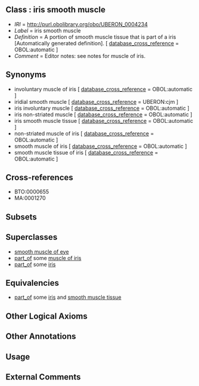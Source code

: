 
## Class : iris smooth muscle

 * *IRI* = http://purl.obolibrary.org/obo/UBERON_0004234
 * *Label* = iris smooth muscle
 * *Definition* = A portion of smooth muscle tissue that is part of a iris [Automatically generated definition]. [ [database_cross_reference](../../ef/oboInOwl#hasDbXref.md) = OBOL:automatic ]
 * *Comment* = Editor notes: see notes for muscle of iris.

## Synonyms

 * involuntary muscle of iris [ [database_cross_reference](../../ef/oboInOwl#hasDbXref.md) = OBOL:automatic ]
 * iridial smooth muscle [ [database_cross_reference](../../ef/oboInOwl#hasDbXref.md) = UBERON:cjm ]
 * iris involuntary muscle [ [database_cross_reference](../../ef/oboInOwl#hasDbXref.md) = OBOL:automatic ]
 * iris non-striated muscle [ [database_cross_reference](../../ef/oboInOwl#hasDbXref.md) = OBOL:automatic ]
 * iris smooth muscle tissue [ [database_cross_reference](../../ef/oboInOwl#hasDbXref.md) = OBOL:automatic ]
 * non-striated muscle of iris [ [database_cross_reference](../../ef/oboInOwl#hasDbXref.md) = OBOL:automatic ]
 * smooth muscle of iris [ [database_cross_reference](../../ef/oboInOwl#hasDbXref.md) = OBOL:automatic ]
 * smooth muscle tissue of iris [ [database_cross_reference](../../ef/oboInOwl#hasDbXref.md) = OBOL:automatic ]

## Cross-references

 * BTO:0000655
 * MA:0001270

## Subsets


## Superclasses

 * [smooth muscle of eye](../../UBERON/86/UBERON_0003386.md)
 * [part_of](../../BFO/50/BFO_0000050.md) some [muscle of iris](../../UBERON/06/UBERON_0001606.md)
 * [part_of](../../BFO/50/BFO_0000050.md) some [iris](../../UBERON/69/UBERON_0001769.md)

## Equivalencies

 * [part_of](../../BFO/50/BFO_0000050.md) some [iris](../../UBERON/69/UBERON_0001769.md) and [smooth muscle tissue](../../UBERON/35/UBERON_0001135.md)

## Other Logical Axioms


## Other Annotations


## Usage


## External Comments

